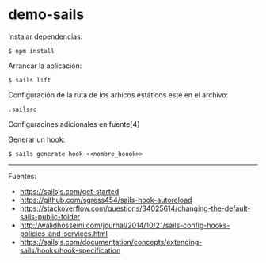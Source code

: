 # demo-sails

Instalar dependencias:

    $ npm install

Arrancar la aplicación:

    $ sails lift

Configuración de la ruta de los arhicos estáticos esté en el archivo:


    .sailsrc

Configuracines adicionales en fuente[4]

Generar un hook:

    $ sails generate hook <<nombre_hoook>>

---

Fuentes:

+ https://sailsjs.com/get-started
+ https://github.com/sgress454/sails-hook-autoreload
+ https://stackoverflow.com/questions/34025614/changing-the-default-sails-public-folder
+ http://walidhosseini.com/journal/2014/10/21/sails-config-hooks-policies-and-services.html
+ https://sailsjs.com/documentation/concepts/extending-sails/hooks/hook-specification
